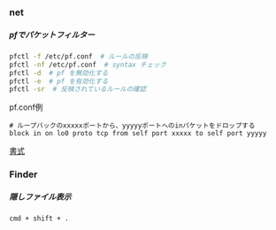 ### net
##### pfでパケットフィルター

```bash
pfctl -f /etc/pf.conf  # ルールの反映
pfctl -nf /etc/pf.conf  # syntax チェック
pfctl -d  # pf を無効化する
pfctl -e  # pf を有効化する
pfctl -sr  # 反映されているルールの確認
```

pf.conf例
```
# ループバックのxxxxxポートから、yyyyyポートへのinパケットをドロップする
block in on lo0 proto tcp from self port xxxxx to self port yyyyy
```

[書式](https://man.openbsd.org/pf.conf)


### Finder
##### 隠しファイル表示
`cmd + shift + .`
